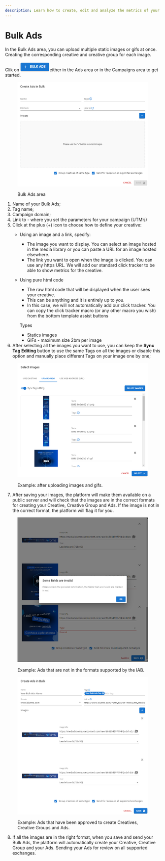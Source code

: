 ```yaml
---
description: Learn how to create, edit and analyze the metrics of your Bulk Ads here.
---
```


# Bulk Ads

In the Bulk Ads area, you can upload multiple static images or gifs at once. Creating the corresponding creative and creative group for each image.

Clik on ![](<../../../.gitbook/assets/image (13) (1).png>)either in the Ads area or in the Campaigns area to get started.

<figure><img src="../../../.gitbook/assets/image (15) (1).png" alt=""><figcaption><p>Bulk Ads area</p></figcaption></figure>

1. Name of your Bulk Ads;
2. Tag name;
3. Campaign domain;
4. Link to - where you set the parameters for your campaign (UTM’s)
5. Click at the plus (+) icon to choose how to define your creative:
   * Using an image and a link, specify:
     * The image you want to display. You can select an image hosted in the media library or you can paste a URL for an image hosted elsewhere.
     * The link you want to open when the image is clicked. You can use any https URL. We will add our standard click tracker to be able to show metrics for the creative.
   *   Using pure html code

       * The raw html code that will be displayed when the user sees your creative.
       * This can be anything and it is entirely up to you.
       * In this case, we will not automatically add our click tracker. You can copy the click tracker macro (or any other macro you wish) from the bottom template assist buttons

       Types

       * Statics images
       * GIFs -  maximum size 2bm per image
6. After selecting all the images you want to use, you can keep the **Sync Tag Editing** button to use the same Tags on all the images or disable this option and manually place different Tags on your image one by one;

<figure><img src="../../../.gitbook/assets/image (21) (1).png" alt="" width="563"><figcaption><p>Example: after uploading images and gifs.</p></figcaption></figure>

7. After saving your images, the platform will make them available on a public server and will check that the images are in the correct formats for creating your Creative, Creative Group and Ads. If the image is not in the correct format, the platform will flag it for you.

<figure><img src="../../../.gitbook/assets/wrong image.png" alt="" width="563"><figcaption><p>Example: Ads that are not in the formats supported by the IAB.</p></figcaption></figure>

<figure><img src="../../../.gitbook/assets/image (23).png" alt="" width="563"><figcaption><p>Example: Ads that have been approved to create Creatives, Creative Groups and Ads.</p></figcaption></figure>

8. If all the images are in the right format, when you save and send your Bulk Ads, the platform will automatically create your Creative, Creative Group and your Ads. Sending your Ads for review on all supported exchanges.
